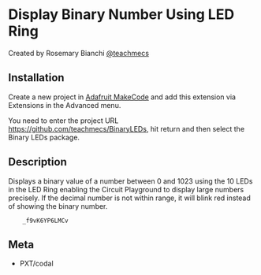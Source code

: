 # Display Binary Number Using LED Ring

Created by Rosemary Bianchi [@teachmecs](https://twitter.com/teachmecs)

## Installation

Create a new project in [Adafruit MakeCode](https://makecode.adafruit.com) and add this extension via Extensions in the Advanced menu.

You need to enter the project URL https://github.com/teachmecs/BinaryLEDs, hit return and then select the Binary LEDs package.

## Description

Displays a binary value of a number between 0 and 1023 using the 10 LEDs in the LED Ring enabling the Circuit Playground to display large numbers precisely. If the decimal number is not within range, it will blink red instead of showing the binary number.

```project
    _f9vK6YP6LMCv
```

## Meta

* PXT/codal